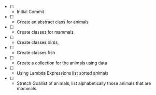 - [ ] * Initial Commit

- [ ] * Create an abstract class for animals


- [ ] * Create classes for mammals, 

- [ ] * Create classes birds, 

- [ ] * Create classes fish

- [ ] * Create a collection for the animals using data

- [ ] * Using Lambda Expressions list sorted animals

    
- [ ] * Stretch Goallist of animals, list alphabetically those animals that are mammals.


